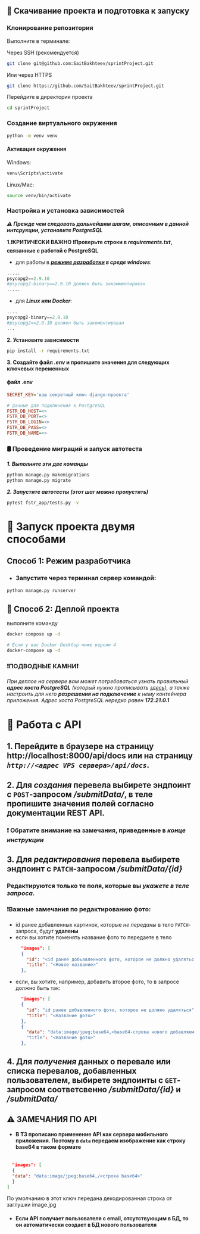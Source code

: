 ## 🔧 Скачивание проекта и подготовка к запуску

### Клонирование репозитория
Выполните в терминале:

Через SSH (рекомендуется)
```bash
git clone git@github.com:SaitBakhteev/sprintProject.git
```
Или через HTTPS
```bash
git clone https://github.com/SaitBakhteev/sprintProject.git
```
Перейдите в директория проекта
```bash
cd sprintProject
```

### Создание виртуального окружения

```bash
python -m venv venv
```

#### Активация окружения
Windows:
```bash
venv\Scripts\activate
```
Linux/Mac:
```bash
source venv/bin/activate
```
### Настройка и установка зависимостей
***⚠️ Прежде чем следовать дальнейшим шагам, описанным в данной интсрукции, установите PostgreSQL***

**1.❗️КРИТИЧЕСКИ ВАЖНО ❗️Проверьте строки в ***requirements.txt***, связанные с работой с PostgreSQL**
- для работы в ***[режиме разработки](#способ-1-режим-разработчика) в среде windows***:
```python
.....
psycopg2==2.9.10
#psycopg2-binary==2.9.10 должен быть закомментирован
.....
```
- для ***Linux или Docker***:
```python
....
psycopg2-binary==2.9.10
#psycopg2==2.9.10 должен быть закоментирован
...
```

**2. Установите зависимости**

```bash
pip install -r requirements.txt
```

**3. Создайте файл ***.env*** и пропишите значения для следующих ключевых переменных**
#### файл .env
```ini
SECRET_KEY='ваш секретный ключ django-проекта'

# данные для подключения к PostgreSQL
FSTR_DB_HOST=<>
FSTR_DB_PORT=<>
FSTR_DB_LOGIN=<>
FSTR_DB_PASS=<>
FSTR_DB_NAME=<>
```
### 🛢️ Проведение миграций и запуск автотеста
***1. Выполните эти две команды***
```bash
python manage.py makemigrations
python manage.py migrate
```

***2. Запустите автотесты (этот шаг можно пропустить)***
```bash
pytest fstr_app/tests.py -v
```

# 🔑 Запуск проекта двумя способами
## Способ 1: Режим разработчика
- ### Запустите через терминал сервер командой:
```bash
python manage.py runserver
```
## 🐳 Способ 2: Деплой проекта
выполните команду
```bash
docker compose up -d

# Если у вас Docker Desktop ниже версии 4
docker-compose up -d
```
### ❗️ПОДВОДНЫЕ КАМНИ❗️
*При деплое на сервере вам может потребоваться узнать правильный **адрес хоста PostgreSQL** (который нужно прописывать [здесь](#файл-.env)), а также настроить для него **разрешения на подключение** к нему контейнера приложения.* 
*Адрес хоста PostgreSQL нередко равен **172.21.0.1***


# 🚀 Работа с API
## 1. Перейдите в браузере на страницу http://localhost:8000/api/docs или на страницу *`http://<адрес VPS сервера>/api/docs`*.
## 2. Для *создания* перевела выбирете эндпоинт с `POST`-запросом */submitData/*, в теле пропишите значения полей согласно документации REST API.
### ❗️ Обратите внимание на замечания, приведенные в *конце инструкции*
## 3. Для *редактирования* перевела выбирете эндпоинт с `PATCH`-запросом */submitData/{id}*
### Редактируются только те поля, которые вы *укажете в теле запроса*.
### ❗️Важные замечания по редактированию фото:
- id ранее добавленных картинок, которые *не переданы* в тело `PATCH`-запроса, будут **удалены**
- если вы хотите поменять название фото то передаете в тело
  ```json
    "images": [
    {
      "id": "<id ранее добьавленного фото, которое не должно удаляться>",
      "title": "<Новое название>"
    },
  ```
- если, вы хотите, например, добавить второе фото, то в запросе должно быть так:
  ```json
    "images": [
    {
      "id": "id ранее добавленного фото, которое не должно удаляться",
      "title": "<Название фото>"
    },
    {
      "data": "data:image/jpeg;base64,<base64-строка нового добавляемого фото>"
      "title": "<Название фото>"
    },
  ```
## 4. Для *получения* данных о перевале или списка перевалов, добавленных пользователем, выбирете эндпоинты с `GET`-запросом соответсвенно */submitData/{id}* и */submitData/*

## ⚠️ ЗАМЕЧАНИЯ ПО API
- #### В ТЗ прописано применение API как сервера мобильного приложения. Поэтому в `data` передаем изображение как строку base64 в таком формате   

```json

  "images": [
  {
  "data": "data:image/jpeg;base64,/<строка base64>"
  }
]
```
По умолчанию в этот ключ передана декодированная строка от заглушки image.jpg 

- #### Если API получает пользователя с email, отсутствующим в БД, то он автоматически создает в БД нового пользователя

```

